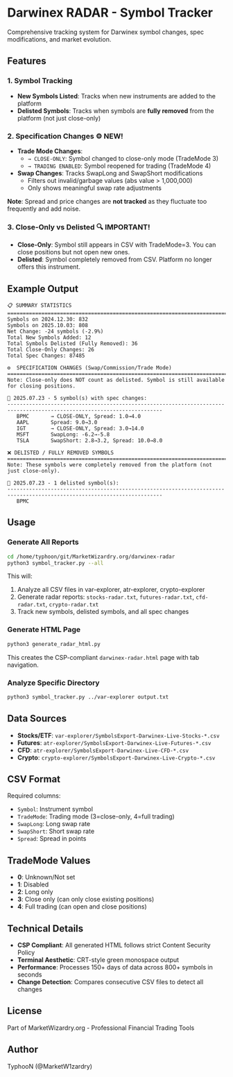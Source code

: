 # Darwinex RADAR - Symbol Tracker

Comprehensive tracking system for Darwinex symbol changes, spec modifications, and market evolution.

## Features

### 1. **Symbol Tracking**
- **New Symbols Listed**: Tracks when new instruments are added to the platform
- **Delisted Symbols**: Tracks when symbols are **fully removed** from the platform (not just close-only)

### 2. **Specification Changes** ⚙️ **NEW!**
- **Trade Mode Changes**:
  - `→ CLOSE-ONLY`: Symbol changed to close-only mode (TradeMode 3)
  - `→ TRADING ENABLED`: Symbol reopened for trading (TradeMode 4)
- **Swap Changes**: Tracks SwapLong and SwapShort modifications
  - Filters out invalid/garbage values (abs value > 1,000,000)
  - Only shows meaningful swap rate adjustments

**Note**: Spread and price changes are **not tracked** as they fluctuate too frequently and add noise.

### 3. **Close-Only vs Delisted** 🔍 **IMPORTANT!**
- **Close-Only**: Symbol still appears in CSV with TradeMode=3. You can close positions but not open new ones.
- **Delisted**: Symbol completely removed from CSV. Platform no longer offers this instrument.

## Example Output

```
📋 SUMMARY STATISTICS
========================================================================================================================
Symbols on 2024.12.30: 832
Symbols on 2025.10.03: 808
Net Change: -24 symbols (-2.9%)
Total New Symbols Added: 12
Total Symbols Delisted (Fully Removed): 36
Total Close-Only Changes: 26
Total Spec Changes: 87485

⚙️  SPECIFICATION CHANGES (Swap/Commission/Trade Mode)
========================================================================================================================
Note: Close-only does NOT count as delisted. Symbol is still available for closing positions.

📅 2025.07.23 - 5 symbol(s) with spec changes:
------------------------------------------------------------------------------------------------------------------------
   BPMC       → CLOSE-ONLY, Spread: 1.0→4.0
   AAPL       Spread: 9.0→3.0
   IGT        → CLOSE-ONLY, Spread: 3.0→14.0
   MSFT       SwapLong: -6.2→-5.8
   TSLA       SwapShort: 2.8→3.2, Spread: 10.0→8.0

❌ DELISTED / FULLY REMOVED SYMBOLS
========================================================================================================================
Note: These symbols were completely removed from the platform (not just close-only).

📅 2025.07.23 - 1 delisted symbol(s):
------------------------------------------------------------------------------------------------------------------------
   BPMC
```

## Usage

### Generate All Reports

```bash
cd /home/typhoon/git/MarketWizardry.org/darwinex-radar
python3 symbol_tracker.py --all
```

This will:
1. Analyze all CSV files in var-explorer, atr-explorer, crypto-explorer
2. Generate radar reports: `stocks-radar.txt`, `futures-radar.txt`, `cfd-radar.txt`, `crypto-radar.txt`
3. Track new symbols, delisted symbols, and all spec changes

### Generate HTML Page

```bash
python3 generate_radar_html.py
```

This creates the CSP-compliant `darwinex-radar.html` page with tab navigation.

### Analyze Specific Directory

```bash
python3 symbol_tracker.py ../var-explorer output.txt
```

## Data Sources

- **Stocks/ETF**: `var-explorer/SymbolsExport-Darwinex-Live-Stocks-*.csv`
- **Futures**: `atr-explorer/SymbolsExport-Darwinex-Live-Futures-*.csv`
- **CFD**: `atr-explorer/SymbolsExport-Darwinex-Live-CFD-*.csv`
- **Crypto**: `crypto-explorer/SymbolsExport-Darwinex-Live-Crypto-*.csv`

## CSV Format

Required columns:
- `Symbol`: Instrument symbol
- `TradeMode`: Trading mode (3=close-only, 4=full trading)
- `SwapLong`: Long swap rate
- `SwapShort`: Short swap rate
- `Spread`: Spread in points

## TradeMode Values

- **0**: Unknown/Not set
- **1**: Disabled
- **2**: Long only
- **3**: Close only (can only close existing positions)
- **4**: Full trading (can open and close positions)

## Technical Details

- **CSP Compliant**: All generated HTML follows strict Content Security Policy
- **Terminal Aesthetic**: CRT-style green monospace output
- **Performance**: Processes 150+ days of data across 800+ symbols in seconds
- **Change Detection**: Compares consecutive CSV files to detect all changes

## License

Part of MarketWizardry.org - Professional Financial Trading Tools

## Author

TyphooN (@MarketW1zardry)
